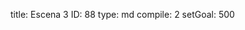 title:          Escena 3
ID:             88
type:           md
compile:        2
setGoal:        500


